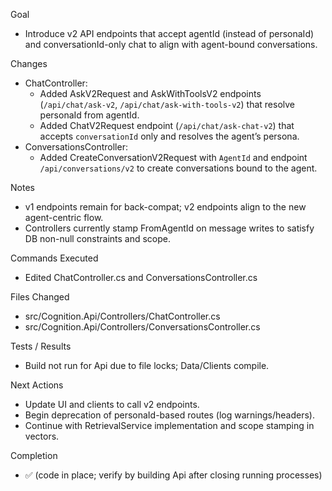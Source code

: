 Goal
- Introduce v2 API endpoints that accept agentId (instead of personaId) and conversationId-only chat to align with agent-bound conversations.

Changes
- ChatController:
  - Added AskV2Request and AskWithToolsV2 endpoints (`/api/chat/ask-v2`, `/api/chat/ask-with-tools-v2`) that resolve personaId from agentId.
  - Added ChatV2Request endpoint (`/api/chat/ask-chat-v2`) that accepts `conversationId` only and resolves the agent’s persona.
- ConversationsController:
  - Added CreateConversationV2Request with `AgentId` and endpoint `/api/conversations/v2` to create conversations bound to the agent.

Notes
- v1 endpoints remain for back-compat; v2 endpoints align to the new agent-centric flow.
- Controllers currently stamp FromAgentId on message writes to satisfy DB non-null constraints and scope.

Commands Executed
- Edited ChatController.cs and ConversationsController.cs

Files Changed
- src/Cognition.Api/Controllers/ChatController.cs
- src/Cognition.Api/Controllers/ConversationsController.cs

Tests / Results
- Build not run for Api due to file locks; Data/Clients compile.

Next Actions
- Update UI and clients to call v2 endpoints.
- Begin deprecation of personaId-based routes (log warnings/headers).
- Continue with RetrievalService implementation and scope stamping in vectors.

Completion
- ✅ (code in place; verify by building Api after closing running processes)

